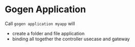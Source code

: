# Gogen Application

Call `gogen application myapp` will

* create a folder and file application
* binding all together the controller usecase and gateway